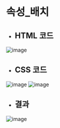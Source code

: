 # 속성_배치
 - ## HTML 코드
 ![image](https://user-images.githubusercontent.com/87827050/154516328-2f239c39-9709-4133-97cb-b731d5a45b1d.png)
 
 - ## CSS 코드
 ![image](https://user-images.githubusercontent.com/87827050/154973102-2436afc8-6a42-49cb-8e9d-2bfe0c380619.png)
 ![image](https://user-images.githubusercontent.com/87827050/154973170-493810ca-0acc-4f1a-b398-8e7fc6cc5ffe.png)


 - ## 결과
 ![image](https://user-images.githubusercontent.com/87827050/154973017-1df879f8-2182-4c16-8069-3a0a9a03e943.png)
